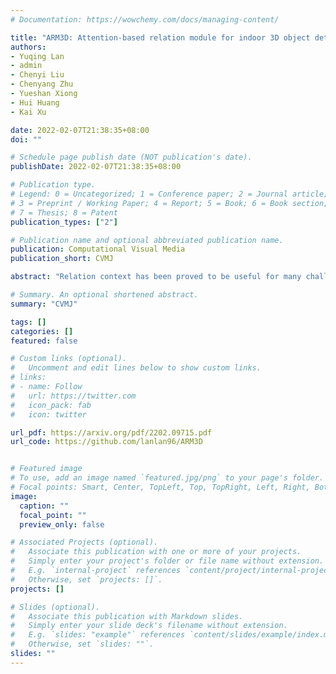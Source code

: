 ```yaml
---
# Documentation: https://wowchemy.com/docs/managing-content/

title: "ARM3D: Attention-based relation module for indoor 3D object detection"
authors:
- Yuqing Lan
- admin
- Chenyi Liu
- Chenyang Zhu
- Yueshan Xiong
- Hui Huang
- Kai Xu

date: 2022-02-07T21:38:35+08:00
doi: ""

# Schedule page publish date (NOT publication's date).
publishDate: 2022-02-07T21:38:35+08:00

# Publication type.
# Legend: 0 = Uncategorized; 1 = Conference paper; 2 = Journal article;
# 3 = Preprint / Working Paper; 4 = Report; 5 = Book; 6 = Book section;
# 7 = Thesis; 8 = Patent
publication_types: ["2"]

# Publication name and optional abbreviated publication name.
publication: Computational Visual Media
publication_short: CVMJ

abstract: "Relation context has been proved to be useful for many challenging vision tasks. In the field of 3D object detection, previous methods have been taking the advantage of context encoding, graph embedding, or explicit relation reasoning to extract relation context. However, there exists inevitably redundant relation context due to noisy or lowquality proposals. In fact, invalid relation context usually indicates underlying scene misunderstanding and ambiguity, which may, on the contrary, reduce the performance in complex scenes. Inspired by recent attention mechanism like Transformer, we propose a novel 3D attention-based relation module (ARM3D). It encompasses object-aware relation reasoning to extract pair-wise relation contexts among qualified proposals and an attention module to distribute attention weights towards different relation contexts. In this way, ARM3D can take full advantage of the useful relation context and filter those less relevant or even confusing contexts, which mitigates the ambiguity in detection. We have evaluated the effectiveness of ARM3D by plugging it into several state-of-the-art 3D object detectors and showing more accurate and robust detection results. Extensive experiments show the capability and generalization of ARM3D on 3D object detection"

# Summary. An optional shortened abstract.
summary: "CVMJ"

tags: []
categories: []
featured: false

# Custom links (optional).
#   Uncomment and edit lines below to show custom links.
# links:
# - name: Follow
#   url: https://twitter.com
#   icon_pack: fab
#   icon: twitter

url_pdf: https://arxiv.org/pdf/2202.09715.pdf
url_code: https://github.com/lanlan96/ARM3D


# Featured image
# To use, add an image named `featured.jpg/png` to your page's folder. 
# Focal points: Smart, Center, TopLeft, Top, TopRight, Left, Right, BottomLeft, Bottom, BottomRight.
image:
  caption: ""
  focal_point: ""
  preview_only: false

# Associated Projects (optional).
#   Associate this publication with one or more of your projects.
#   Simply enter your project's folder or file name without extension.
#   E.g. `internal-project` references `content/project/internal-project/index.md`.
#   Otherwise, set `projects: []`.
projects: []

# Slides (optional).
#   Associate this publication with Markdown slides.
#   Simply enter your slide deck's filename without extension.
#   E.g. `slides: "example"` references `content/slides/example/index.md`.
#   Otherwise, set `slides: ""`.
slides: ""
---
```

